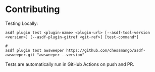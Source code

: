 # Contributing

Testing Locally:

```shell
asdf plugin test <plugin-name> <plugin-url> [--asdf-tool-version <version>] [--asdf-plugin-gitref <git-ref>] [test-command*]

#
asdf plugin test awsweeper https://github.com/chessmango/asdf-awsweeper.git "awsweeper --version"
```

Tests are automatically run in GitHub Actions on push and PR.
